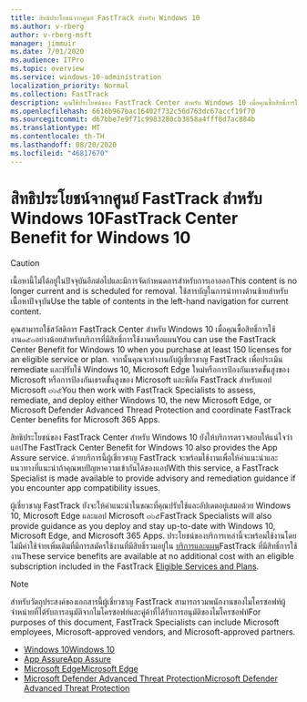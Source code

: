 ```yaml
---
title: สิทธิประโยชน์จากศูนย์ FastTrack สำหรับ Windows 10
ms.author: v-rberg
author: v-rberg-msft
manager: jimmuir
ms.date: 7/01/2020
ms.audience: ITPro
ms.topic: overview
ms.service: windows-10-administration
localization_priority: Normal
ms.collection: FastTrack
description: คุณใช้ประโยชน์ของ FastTrack Center สำหรับ Windows 10 เมื่อคุณซื้อสิทธิ์การใช้งาน๑๕๐อย่าง  *น้อย*  สำหรับบริการที่มีสิทธิ์การใช้งานหรือแผน
ms.openlocfilehash: 6616b967bac16402f732c56d763dc67accf19f70
ms.sourcegitcommit: d67bbe7e9f71c9983280cb3858a4fff0d7ac884b
ms.translationtype: MT
ms.contentlocale: th-TH
ms.lasthandoff: 08/20/2020
ms.locfileid: "46817670"
---
```

# <a name="fasttrack-center-benefit-for-windows-10"></a><span data-ttu-id="f207b-103">สิทธิประโยชน์จากศูนย์ FastTrack สำหรับ Windows 10</span><span class="sxs-lookup"><span data-stu-id="f207b-103">FastTrack Center Benefit for Windows 10</span></span>

> [!CAUTION]
> <span data-ttu-id="f207b-104">เนื้อหานี้ไม่ได้อยู่ในปัจจุบันอีกต่อไปและมีการจัดกำหนดการสำหรับการเอาออก</span><span class="sxs-lookup"><span data-stu-id="f207b-104">This content is no longer current and is scheduled for removal.</span></span> <span data-ttu-id="f207b-105">ใช้สารบัญในการนำทางด้านซ้ายสำหรับเนื้อหาปัจจุบัน</span><span class="sxs-lookup"><span data-stu-id="f207b-105">Use the table of contents in the left-hand navigation for current content.</span></span>

<span data-ttu-id="f207b-106">คุณสามารถใช้สวัสดิการ FastTrack Center สำหรับ Windows 10 เมื่อคุณซื้อสิทธิ์การใช้งาน๑๕๐อย่างน้อยสำหรับบริการที่มีสิทธิ์การใช้งานหรือแผน</span><span class="sxs-lookup"><span data-stu-id="f207b-106">You can use the FastTrack Center Benefit for Windows 10 when you purchase at least 150 licenses for an eligible service or plan.</span></span> <span data-ttu-id="f207b-107">จากนั้นคุณจะทำงานกับผู้เชี่ยวชาญ FastTrack เพื่อประเมิน remediate และปรับใช้ Windows 10, Microsoft Edge ใหม่หรือการป้องกันเธรดขั้นสูงของ Microsoft หรือการป้องกันเธรดขั้นสูงของ Microsoft และพิกัด FastTrack สำหรับแอป Microsoft ๓๖๕</span><span class="sxs-lookup"><span data-stu-id="f207b-107">You then work with FastTrack Specialists to assess, remediate, and deploy either Windows 10, the new Microsoft Edge, or Microsoft Defender Advanced Thread Protection and coordinate FastTrack Center benefits for Microsoft 365 Apps.</span></span> 

<span data-ttu-id="f207b-108">สิทธิประโยชน์ของ FastTrack Center สำหรับ Windows 10 ยังให้บริการตรวจสอบให้แน่ใจว่าแอป</span><span class="sxs-lookup"><span data-stu-id="f207b-108">The FastTrack Center Benefit for Windows 10 also provides the App Assure service.</span></span> <span data-ttu-id="f207b-109">ด้วยบริการนี้ผู้เชี่ยวชาญ FastTrack จะพร้อมใช้งานเพื่อให้คำแนะนำและแนวทางที่แนะนำถ้าคุณพบปัญหาความเข้ากันได้ของแอป</span><span class="sxs-lookup"><span data-stu-id="f207b-109">With this service, a FastTrack Specialist is made available to provide advisory and remediation guidance if you encounter app compatibility issues.</span></span> 

<span data-ttu-id="f207b-110">ผู้เชี่ยวชาญ FastTrack ยังจะให้คำแนะนำในขณะที่คุณปรับใช้และอัปเดตอยู่เสมอด้วย Windows 10, Microsoft Edge และแอป Microsoft ๓๖๕</span><span class="sxs-lookup"><span data-stu-id="f207b-110">FastTrack Specialists will also provide guidance as you deploy and stay up-to-date with Windows 10, Microsoft Edge, and Microsoft 365 Apps.</span></span> <span data-ttu-id="f207b-111">ประโยชน์ของบริการเหล่านี้จะพร้อมใช้งานโดยไม่มีค่าใช้จ่ายเพิ่มเติมที่มีการสมัครใช้งานที่มีสิทธิ์รวมอยู่ใน [บริการและแผน](M365-eligible-services-and-plans.md)FastTrack ที่มีสิทธิ์การใช้งาน</span><span class="sxs-lookup"><span data-stu-id="f207b-111">These service benefits are available at no additional cost with an eligible subscription included in the FastTrack [Eligible Services and Plans](M365-eligible-services-and-plans.md).</span></span>
  
> [!NOTE]
> <span data-ttu-id="f207b-112">สำหรับวัตถุประสงค์ของเอกสารนี้ผู้เชี่ยวชาญ FastTrack สามารถรวมพนักงานของไมโครซอฟท์ผู้จำหน่ายที่ได้รับการอนุมัติจากไมโครซอฟท์และคู่ค้าที่ได้รับการอนุมัติของไมโครซอฟท์</span><span class="sxs-lookup"><span data-stu-id="f207b-112">For purposes of this document, FastTrack Specialists can include Microsoft employees, Microsoft-approved vendors, and Microsoft-approved partners.</span></span> 
    
- [<span data-ttu-id="f207b-113">Windows 10</span><span class="sxs-lookup"><span data-stu-id="f207b-113">Windows 10</span></span>](Win-10-windows-10.md)
- [<span data-ttu-id="f207b-114">App Assure</span><span class="sxs-lookup"><span data-stu-id="f207b-114">App Assure</span></span>](Win-10-app-assure.md)
- [<span data-ttu-id="f207b-115">Microsoft Edge</span><span class="sxs-lookup"><span data-stu-id="f207b-115">Microsoft Edge</span></span>](Win-10-microsoft-edge.md)
- [<span data-ttu-id="f207b-116">Microsoft Defender Advanced Threat Protection</span><span class="sxs-lookup"><span data-stu-id="f207b-116">Microsoft Defender Advanced Threat Protection</span></span>](Win-10-microsoft-defender-atp.md)

